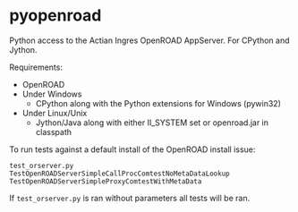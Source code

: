 # pyopenroad

Python access to the Actian Ingres OpenROAD AppServer. For CPython and Jython.

Requirements:

  * OpenROAD
  * Under Windows
      * CPython along with the Python extensions for Windows (pywin32)
  * Under Linux/Unix
      * Jython/Java along with either II_SYSTEM set or openroad.jar in classpath


To run tests against a default install of the OpenROAD install issue:

    test_orserver.py TestOpenROADServerSimpleCallProcComtestNoMetaDataLookup TestOpenROADServerSimpleProxyComtestWithMetaData

If `test_orserver.py` is ran without parameters all tests will be ran.

